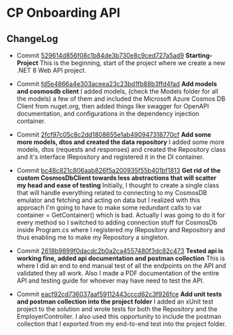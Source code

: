 # CP Onboarding API


## ChangeLog

- Commit [529614d856f08c1b84de3b730e8c9ced727a5ad9](https://github.com/propenster/cponboardingapi/commit/529614d856f08c1b84de3b730e8c9ced727a5ad9)
**Starting-Project**
This is the beginning, start of the project where we create a new .NET 8 Web API project.

- Commit [fd5e4866a4e303aceea23c23bd1fb88b3ffd4fad](https://github.com/propenster/cponboardingapi/commit/fd5e4866a4e303aceea23c23bd1fb88b3ffd4fad)
**Add models and cosmosdb client**
I added models, (check the Models folder for all the models) a few of them and included the Microsoft Azure Cosmos DB Client from nuget.org, then added things like swagger for OpenAPI documentation, and configurations in the dependency injection container.

- Commit [2fcf97c05c8c2dd1808655e1ab490947318770cf](https://github.com/propenster/cponboardingapi/commit/2fcf97c05c8c2dd1808655e1ab490947318770cf)
**Add some more models, dtos and created the data repository**
I added some more models, dtos (requests and responses) and created the Repository class and it's interface IRepository and registered it in the DI container.

- Commit [bc48c821c806aab826f5a200935f55b401bf1813](https://github.com/propenster/cponboardingapi/commit/bc48c821c806aab826f5a200935f55b401bf1813)
**Get rid of the custom CosmosDbClient towards less abstractions that will scatter my head and ease of testing**
Initially, I thought to create a single class that will handle everything related to connecting to my CosmosDB emulator and fetching and acting on data but I realized with this approach I'm going to have to make some redundant calls to var container = GetContainer() which is bad. Actually I was going to do it for every method so I switched to adding connection stuff for CosmosDb inside Program.cs where I registered my IRepository and Repository and thus enabling me to make my Repository a singleton.

- Commit [2618b9899f0dacdc2b0a2ca4557480f3dc82c473]((https://github.com/propenster/cponboardingapi/commit/2618b9899f0dacdc2b0a2ca4557480f3dc82c473))
**Tested api is working fine, added api documentation and postman collection**
This is where I did an end to end manual test of all the endpoints on the API and validated they all work. Also I made a PDF documentation of the entire API and testing guide for whoever may have need to test the API.

- Commit [eacf92cd736037aaf59112443cccd62c3f926fce](https://github.com/propenster/cponboardingapi/commit/eacf92cd736037aaf59112443cccd62c3f926fce)
**Add unit tests and postman collection into the project folder**
I added an xUnit test project to the solution and wrote tests for both the Repository and the EmployerController. I also used this opportunity to include the postman collection that I exported from my end-to-end test into the project folder.
